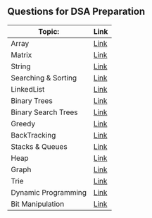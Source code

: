 ##  Questions for DSA Preparation 

| Topic:              | Link | 
| ------------------- | ------- | 
| Array               | [Link](./array/ReadMe.md) |                                                            
| Matrix              | [Link](./matrix/ReadMe.md) |                                                     
| String              | [Link](./string/ReadMe.md) |                                                                                             
| Searching & Sorting | [Link](./searchsort/ReadMe.md) |                               
| LinkedList          | [Link](./linkedlist/ReadMe.md) |   
| Binary Trees        | [Link](./binarytree/ReadMe.md) |   
| Binary Search Trees | [Link](./binarysearchtree/ReadMe.md) |                                                       
| Greedy              | [Link](./greedy/ReadMe.md) |                         
| BackTracking        | [Link](./backtracking/ReadMe.md) |   
| Stacks & Queues     | [Link](./stacksNqueues/ReadMe.md) |                                                                                    
| Heap                | [Link](./heap/ReadMe.md) |                                     
| Graph               | [Link](./graph/ReadMe.md) |                                                    
| Trie                | [Link](./trie/ReadMe.md) |                                     
| Dynamic Programming | [Link](./dp/ReadMe.md) |                                                                    
| Bit Manipulation    | [Link](./bitmanipulation/ReadMe.md) |                                                                                       